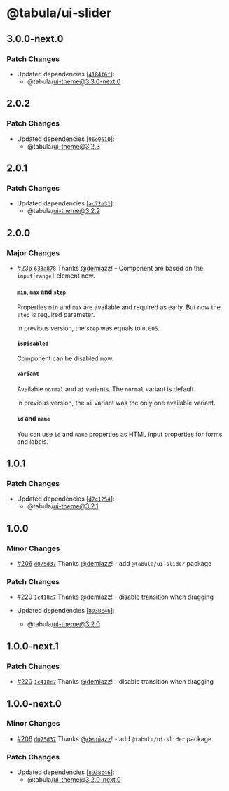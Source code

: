 # @tabula/ui-slider

## 3.0.0-next.0

### Patch Changes

- Updated dependencies [[`4184f6f`](https://github.com/ReTable/ui-kit/commit/4184f6feba8a0ceb2c8832619e62cf237a283b4a)]:
  - @tabula/ui-theme@3.3.0-next.0

## 2.0.2

### Patch Changes

- Updated dependencies [[`96e9610`](https://github.com/ReTable/ui-kit/commit/96e96105c9aa8ef2ab8f8434d860c4dd7025be13)]:
  - @tabula/ui-theme@3.2.3

## 2.0.1

### Patch Changes

- Updated dependencies [[`ac72e31`](https://github.com/ReTable/ui-kit/commit/ac72e3112e690745eda38615a637fd4b73b112e4)]:
  - @tabula/ui-theme@3.2.2

## 2.0.0

### Major Changes

- [#236](https://github.com/ReTable/ui-kit/pull/236) [`633a878`](https://github.com/ReTable/ui-kit/commit/633a8785c9393ff0a16cd25a2815df0defcec1d8) Thanks [@demiazz](https://github.com/demiazz)! - Component are based on the `input[range]` element now.

  #### `min`, `max` and `step`

  Properties `min` and `max` are available and required as early. But now the `step` is required parameter.

  In previous version, the `step` was equals to `0.005`.

  #### `isDisabled`

  Component can be disabled now.

  #### `variant`

  Available `normal` and `ai` variants. The `normal` variant is default.

  In previous version, the `ai` variant was the only one available variant.

  #### `id` and `name`

  You can use `id` and `name` properties as HTML input properties for forms and labels.

## 1.0.1

### Patch Changes

- Updated dependencies [[`d7c1254`](https://github.com/ReTable/ui-kit/commit/d7c12545c1cc8120090bdcf3af338f860a69a7f9)]:
  - @tabula/ui-theme@3.2.1

## 1.0.0

### Minor Changes

- [#206](https://github.com/ReTable/ui-kit/pull/206) [`d075d37`](https://github.com/ReTable/ui-kit/commit/d075d377ad307420ce902aae58c53e2aeb8edcb7) Thanks [@demiazz](https://github.com/demiazz)! - add `@tabula/ui-slider` package

### Patch Changes

- [#220](https://github.com/ReTable/ui-kit/pull/220) [`1c418c7`](https://github.com/ReTable/ui-kit/commit/1c418c79342030ab971f7191b3027bd7226ee20d) Thanks [@demiazz](https://github.com/demiazz)! - disable transition when dragging

- Updated dependencies [[`8938c46`](https://github.com/ReTable/ui-kit/commit/8938c463fc9f3b5436f78897c09f31307af88e5a)]:
  - @tabula/ui-theme@3.2.0

## 1.0.0-next.1

### Patch Changes

- [#220](https://github.com/ReTable/ui-kit/pull/220) [`1c418c7`](https://github.com/ReTable/ui-kit/commit/1c418c79342030ab971f7191b3027bd7226ee20d) Thanks [@demiazz](https://github.com/demiazz)! - disable transition when dragging

## 1.0.0-next.0

### Minor Changes

- [#206](https://github.com/ReTable/ui-kit/pull/206) [`d075d37`](https://github.com/ReTable/ui-kit/commit/d075d377ad307420ce902aae58c53e2aeb8edcb7) Thanks [@demiazz](https://github.com/demiazz)! - add `@tabula/ui-slider` package

### Patch Changes

- Updated dependencies [[`8938c46`](https://github.com/ReTable/ui-kit/commit/8938c463fc9f3b5436f78897c09f31307af88e5a)]:
  - @tabula/ui-theme@3.2.0-next.0
